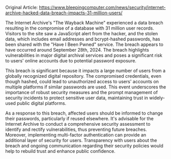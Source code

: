 Original Article: https://www.bleepingcomputer.com/news/security/internet-archive-hacked-data-breach-impacts-31-million-users/

The Internet Archive's "The Wayback Machine" experienced a data breach resulting in the compromise of a database with 31 million user records. Visitors to the site saw a JavaScript alert from the hacker, and the stolen data, which includes email addresses and bcrypt-hashed passwords, has been shared with the "Have I Been Pwned" service. The breach appears to have occurred around September 28th, 2024. The breach highlights vulnerabilities in major digital archival services and poses a significant risk to users' online accounts due to potential password exposure.

This breach is significant because it impacts a large number of users from a globally recognized digital repository. The compromised credentials, even though hashed, could lead to unauthorized access to users' accounts on multiple platforms if similar passwords are used. This event underscores the importance of robust security measures and the prompt management of security incidents to protect sensitive user data, maintaining trust in widely-used public digital platforms.

As a response to this breach, affected users should be informed to change their passwords, particularly if reused elsewhere. It's advisable for the Internet Archive to conduct a comprehensive security assessment to identify and rectify vulnerabilities, thus preventing future breaches. Moreover, implementing multi-factor authentication can provide an additional layer of security for users. Transparency with users about the breach and ongoing communication regarding their security policies would help to rebuild trust and enhance public confidence.